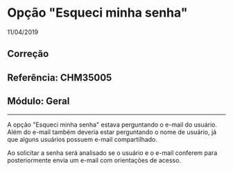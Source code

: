 # Opção "Esqueci minha senha"
11/04/2019
## Correção
## Referência: CHM35005
## Módulo: Geral
***

A opção "Esqueci minha senha" estava perguntando o e-mail do usuário. Além do e-mail também deveria estar perguntando o nome de usuário, já que alguns usuários possuem e-mail compartilhado.

Ao solicitar a senha será analisado se o usuário e o e-mail conferem para posteriormente envia um e-mail com orientações de acesso.